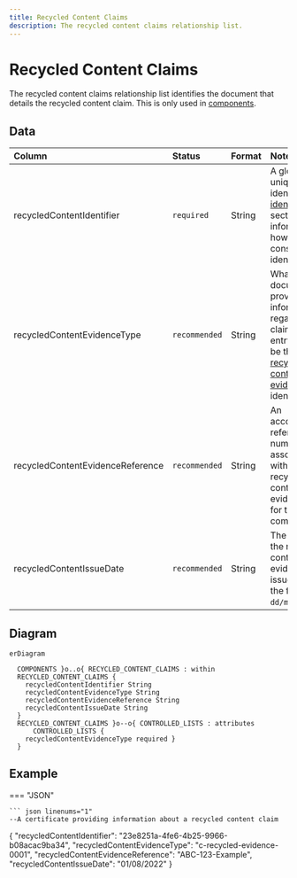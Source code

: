 ```yaml
---
title: Recycled Content Claims
description: The recycled content claims relationship list.
---
```


# Recycled Content Claims

The recycled content claims relationship list identifies the document that details the recycled content claim. This is only used in [components](../3_Data_Specification/3_3_Components.md).

## Data
|Column|<div style="width:90px">Status</div>|Format|Notes|
|:-|:-|:-|:-|
|recycledContentIdentifier|`required`|String|A globally unique identifier. See [identifiers](../4_Identifiers/4_1_Identifiers.md) section for information on how to construct this identifier|
|recycledContentEvidenceType|`recommended`|String|What type of document provides the information regarding the claim? The entry should be the [recycled content evidence type](../5_Controlled_Lists/5_011_Recycled_Content_Evidence_Type.md) identifier.|
|recycledContentEvidenceReference|`recommended`|String|An accompanying reference number associated with the recycled content evidence type for the component.|
|recycledContentIssueDate|`recommended`|String|The date that the recycled content evidence was issued. Use the format `dd/mm/yyyy`.|

## Diagram

``` mermaid
erDiagram

  COMPONENTS }o..o{ RECYCLED_CONTENT_CLAIMS : within
  RECYCLED_CONTENT_CLAIMS {
    recycledContentIdentifier String
    recycledContentEvidenceType String
    recycledContentEvidenceReference String
    recycledContentIssueDate String
  }
  RECYCLED_CONTENT_CLAIMS }o--o{ CONTROLLED_LISTS : attributes
      CONTROLLED_LISTS {
    recycledContentEvidenceType required }
  }
```

## Example

=== "JSON"

    ``` json linenums="1"
    --A certificate providing information about a recycled content claim
{
    "recycledContentIdentifier": "23e8251a-4fe6-4b25-9966-b08acac9ba34",
    "recycledContentEvidenceType": "c-recycled-evidence-0001",
    "recycledContentEvidenceReference": "ABC-123-Example",
    "recycledContentIssueDate": "01/08/2022"
}